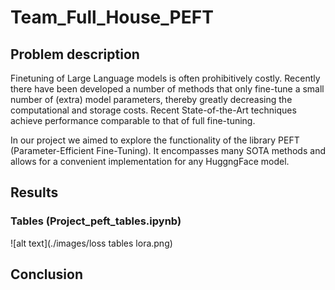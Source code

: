 # Team_Full_House_PEFT

## Problem description

Finetuning of Large Language models is often prohibitively costly. Recently there have been developed a number of methods that only fine-tune a small number of (extra) model parameters, thereby greatly decreasing the computational and storage costs. Recent State-of-the-Art techniques achieve performance comparable to that of full fine-tuning.

In our project we aimed to explore the functionality of the library PEFT (Parameter-Efficient Fine-Tuning). It encompasses many SOTA methods and allows for a convenient implementation for any HuggngFace model.

## Results
### Tables (Project_peft_tables.ipynb)
![alt text](./images/loss tables lora.png)


## Conclusion
